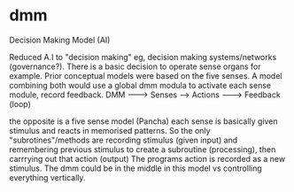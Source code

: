 # dmm
Decision Making Model (AI)


Reduced A.I to "decision making" eg, decision making systems/networks (governance?). There is a basic decision to operate sense organs for example. Prior conceptual models were based on the five senses. A model combining both would use a global dmm modula to activate each sense module, record feedback. DMM ---> Senses --> Actions ---> Feedback (loop)

the opposite is a five sense model (Pancha) each sense is basically given stimulus and reacts in memorised patterns. So the only "subrotines"/methods are recording stimulus (given input) and remembering previous stimulus to create a subroutine (processing), then carrrying out that action (output) The programs action is recorded as a new stimulus. The dmm could be in the middle in this model vs controlling everything vertically.
